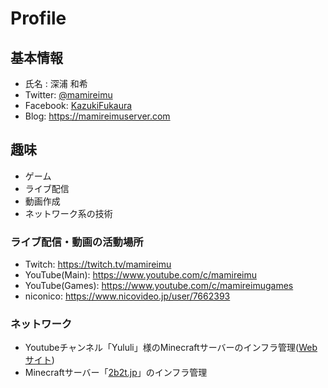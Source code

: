 # Profile
## 基本情報
- 氏名 : 深浦 和希
- Twitter: [@mamireimu](https://twitter.com/intent/user?user_id=2236065025)
- Facebook: [KazukiFukaura](https://www.facebook.com/KazukiFukaura)
- Blog: https://mamireimuserver.com

## 趣味
- ゲーム
- ライブ配信
- 動画作成
- ネットワーク系の技術

###  ライブ配信・動画の活動場所
- Twitch: https://twitch.tv/mamireimu
- YouTube(Main): https://www.youtube.com/c/mamireimu
- YouTube(Games): https://www.youtube.com/c/mamireimugames
- niconico: https://www.nicovideo.jp/user/7662393

### ネットワーク
- Youtubeチャンネル「Yululi」様のMinecraftサーバーのインフラ管理([Webサイト](https://yululiserver.jp))
- Minecraftサーバー「[2b2t.jp](https://2b2t.jp)」のインフラ管理